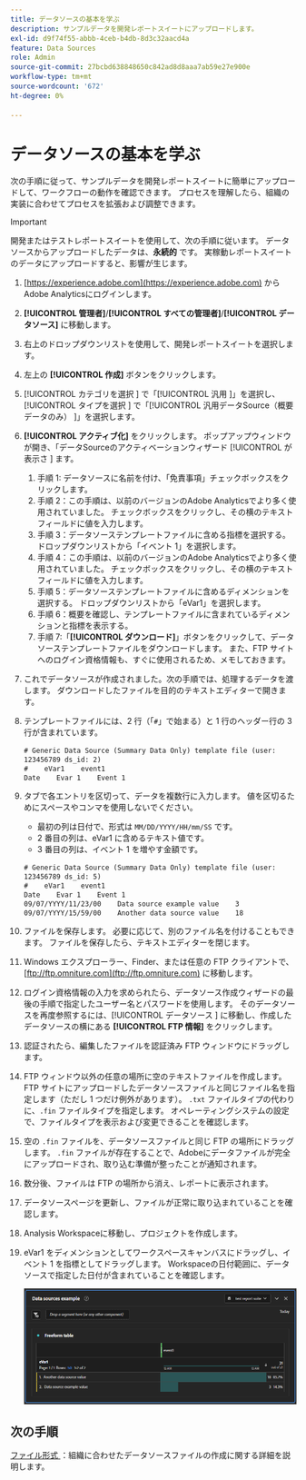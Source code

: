 ```yaml
---
title: データソースの基本を学ぶ
description: サンプルデータを開発レポートスイートにアップロードします。
exl-id: d9f74f55-abbb-4ceb-b4db-8d3c32aacd4a
feature: Data Sources
role: Admin
source-git-commit: 27bcbd638848650c842ad8d8aaa7ab59e27e900e
workflow-type: tm+mt
source-wordcount: '672'
ht-degree: 0%

---
```


# データソースの基本を学ぶ

次の手順に従って、サンプルデータを開発レポートスイートに簡単にアップロードして、ワークフローの動作を確認できます。 プロセスを理解したら、組織の実装に合わせてプロセスを拡張および調整できます。

>[!IMPORTANT]
>
>開発またはテストレポートスイートを使用して、次の手順に従います。 データソースからアップロードしたデータは、**永続的** です。 実稼動レポートスイートのデータにアップロードすると、影響が生じます。

1. [https://experience.adobe.com](https://experience.adobe.com) からAdobe Analyticsにログインします。
1. **[!UICONTROL 管理者]**/**[!UICONTROL すべての管理者]**/**[!UICONTROL データソース]** に移動します。
1. 右上のドロップダウンリストを使用して、開発レポートスイートを選択します。
1. 左上の **[!UICONTROL 作成]** ボタンをクリックします。
1. [!UICONTROL  カテゴリを選択 ] で「[!UICONTROL  汎用 ]」を選択し、[!UICONTROL  タイプを選択 ] で「[!UICONTROL  汎用データSource（概要データのみ） ]」を選択します。
1. **[!UICONTROL アクティブ化]** をクリックします。 ポップアップウィンドウが開き、「データSourceのアクティベーションウィザード [!UICONTROL  が表示さ ] ます。
   1. 手順 1: データソースに名前を付け、「免責事項」チェックボックスをクリックします。
   1. 手順 2：この手順は、以前のバージョンのAdobe Analyticsでより多く使用されていました。 チェックボックスをクリックし、その横のテキストフィールドに値を入力します。
   1. 手順 3：データソーステンプレートファイルに含める指標を選択する。 ドロップダウンリストから「イベント 1」を選択します。
   1. 手順 4：この手順は、以前のバージョンのAdobe Analyticsでより多く使用されていました。 チェックボックスをクリックし、その横のテキストフィールドに値を入力します。
   1. 手順 5：データソーステンプレートファイルに含めるディメンションを選択する。 ドロップダウンリストから「eVar1」を選択します。
   1. 手順 6：概要を確認し、テンプレートファイルに含まれているディメンションと指標を表示する。
   1. 手順 7:「**[!UICONTROL ダウンロード]**」ボタンをクリックして、データソーステンプレートファイルをダウンロードします。 また、FTP サイトへのログイン資格情報も、すぐに使用されるため、メモしておきます。
1. これでデータソースが作成されました。次の手順では、処理するデータを渡します。 ダウンロードしたファイルを目的のテキストエディターで開きます。
1. テンプレートファイルには、2 行（「`#`」で始まる）と 1 行のヘッダー行の 3 行が含まれています。

   ```text
   # Generic Data Source (Summary Data Only) template file (user: 123456789 ds_id: 2)
   #    eVar1    event1
   Date    Evar 1    Event 1
   ```

1. タブで各エントリを区切って、データを複数行に入力します。 値を区切るためにスペースやコンマを使用しないでください。
   * 最初の列は日付で、形式は `MM/DD/YYYY/HH/mm/SS` です。
   * 2 番目の列は、eVar1 に含めるテキスト値です。
   * 3 番目の列は、イベント 1 を増やす金額です。

   ```text
   # Generic Data Source (Summary Data Only) template file (user: 123456789 ds_id: 5)
   #    eVar1    event1
   Date    Evar 1    Event 1
   09/07/YYYY/11/23/00    Data source example value    3
   09/07/YYYY/15/59/00    Another data source value    18
   ```

1. ファイルを保存します。 必要に応じて、別のファイル名を付けることもできます。 ファイルを保存したら、テキストエディターを閉じます。
1. Windows エクスプローラー、Finder、または任意の FTP クライアントで、[ftp://ftp.omniture.com](ftp://ftp.omniture.com) に移動します。
1. ログイン資格情報の入力を求められたら、データソース作成ウィザードの最後の手順で指定したユーザー名とパスワードを使用します。 そのデータソースを再度参照するには、[!UICONTROL  データソース ] に移動し、作成したデータソースの横にある **[!UICONTROL FTP 情報]** をクリックします。
1. 認証されたら、編集したファイルを認証済み FTP ウィンドウにドラッグします。
1. FTP ウィンドウ以外の任意の場所に空のテキストファイルを作成します。 FTP サイトにアップロードしたデータソースファイルと同じファイル名を指定します（ただし 1 つだけ例外があります）。 `.txt` ファイルタイプの代わりに、`.fin` ファイルタイプを指定します。 オペレーティングシステムの設定で、ファイルタイプを表示および変更できることを確認します。
1. 空の `.fin` ファイルを、データソースファイルと同じ FTP の場所にドラッグします。 `.fin` ファイルが存在することで、Adobeにデータファイルが完全にアップロードされ、取り込む準備が整ったことが通知されます。
1. 数分後、ファイルは FTP の場所から消え、レポートに表示されます。
1. データソースページを更新し、ファイルが正常に取り込まれていることを確認します。
1. Analysis Workspaceに移動し、プロジェクトを作成します。
1. eVar1 をディメンションとしてワークスペースキャンバスにドラッグし、イベント 1 を指標としてドラッグします。 Workspaceの日付範囲に、データソースで指定した日付が含まれていることを確認します。

   ![ レポートの例 ](assets/success-report.png)

## 次の手順

[ ファイル形式 ](file-format.md)：組織に合わせたデータソースファイルの作成に関する詳細を説明します。
